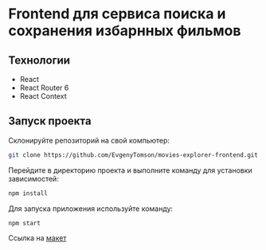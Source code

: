 # Frontend для сервиса поиска и сохранения избарнных фильмов    


## Технологии  
* React
* React Router 6
* React Context


## Запуск проекта  

Склонируйте репозиторий на свой компьютер:
 ```bash
 git clone https://github.com/EvgenyTomson/movies-explorer-frontend.git
```

Перейдите в директорию проекта и выполните команду для установки зависимостей:
```bash
npm install
```

Для запуска приложения используйте команду:
```bash
npm start
```


Ссылка на [макет](https://disk.yandex.ru/d/TrLPGcNzFUbs0w)

